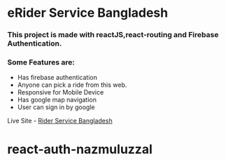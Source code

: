 # eRider Service Bangladesh

### This project is made with reactJS,react-routing and Firebase Authentication.

### Some Features are:

- Has firebase authentication
- Anyone can pick a ride from this web.
- Responsive for Mobile Device
- Has google map navigation
- User can sign in by google

Live Site - [Rider Service Bangladesh](https://react-urban-riders-authen.web.app)

# react-auth-nazmuluzzal
